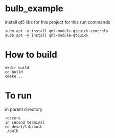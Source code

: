 # bulb_example
install qt5 libs for this project for this run commands 
```
sudo apt -y install qml-module-qtquick-controls
sudo apt -y install qml-module-qtquick

```
 
# How to build


```
mkdir build
cd build 
cmake ..
```

# To run
in parent directory 
```
roscore
in second terminal
cd devel/lib/bulb
./bulb
```
